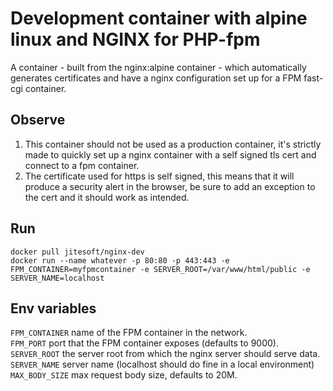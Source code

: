 # Development container with alpine linux and NGINX for PHP-fpm

A container - built from the nginx:alpine container - which automatically generates certificates and have a nginx configuration set up for a FPM fast-cgi container.  

## Observe

1. This container should not be used as a production container, it's strictly made to quickly set up a nginx container with a self signed tls cert and connect to a fpm container.
2. The certificate used for https is self signed, this means that it will produce a security alert in the browser, be sure to add an exception to the cert and it should work as intended.

## Run

```
docker pull jitesoft/nginx-dev
docker run --name whatever -p 80:80 -p 443:443 -e FPM_CONTAINER=myfpmcontainer -e SERVER_ROOT=/var/www/html/public -e SERVER_NAME=localhost
```

## Env variables

`FPM_CONTAINER` name of the FPM container in the network.  
`FPM_PORT` port that the FPM container exposes (defaults to 9000).  
`SERVER_ROOT` the server root from which the nginx server should serve data.  
`SERVER_NAME` server name (localhost should do fine in a local environment)  
`MAX_BODY_SIZE` max request body size, defaults to 20M.  